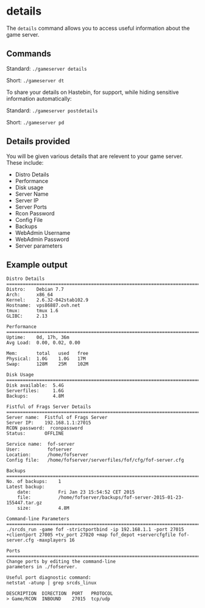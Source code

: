 # details

The `details` command allows you to access useful information about the game server.

## Commands

Standard: `./gameserver details`

Short: `./gameserver dt`

To share your details on Hastebin, for support, while hiding sensitive information automatically:

Standard: `./gameserver postdetails`

Short: `./gameserver pd`

## Details provided

You will be given various details that are relevent to your game server. These include:

* Distro Details
* Performance
* Disk usage
* Server Name
* Server IP
* Server Ports
* Rcon Password
* Config File
* Backups
* WebAdmin Username
* WebAdmin Password
* Server parameters

## Example output

```text
Distro Details
===============================================================================================================================================================
Distro:    Debian 7.7
Arch:      x86_64
Kernel:    2.6.32-042stab102.9
Hostname:  vps86887.ovh.net
tmux:      tmux 1.6
GLIBC:     2.13

Performance
===============================================================================================================================================================
Uptime:    0d, 17h, 36m
Avg Load:  0.00, 0.02, 0.00

Mem:       total   used   free
Physical:  1.0G    1.0G   17M
Swap:      128M    25M    102M

Disk Usage
===============================================================================================================================================================
Disk available:  5.4G
Serverfiles:     1.6G
Backups:         4.8M

Fistful of Frags Server Details
===============================================================================================================================================================
Server name:  Fistful of Frags Server
Server IP:    192.168.1.1:27015
RCON password:  rconpassword
Status:       OFFLINE

Service name:  fof-server
User:          fofserver
Location:      /home/fofserver
Config file:   /home/fofserver/serverfiles/fof/cfg/fof-server.cfg

Backups
===============================================================================================================================================================
No. of backups:    1
Latest backup:
    date:          Fri Jan 23 15:54:52 CET 2015
    file:          /home/fofserver/backups/fof-server-2015-01-23-155447.tar.gz
    size:          4.8M

Command-line Parameters
===============================================================================================================================================================
./srcds_run -game fof -strictportbind -ip 192.168.1.1 -port 27015 +clientport 27005 +tv_port 27020 +map fof_depot +servercfgfile fof-server.cfg -maxplayers 16

Ports
===============================================================================================================================================================
Change ports by editing the command-line
parameters in ./fofserver.

Useful port diagnostic command:
netstat -atunp | grep srcds_linux

DESCRIPTION  DIRECTION  PORT   PROTOCOL
> Game/RCON  INBOUND    27015  tcp/udp
```

